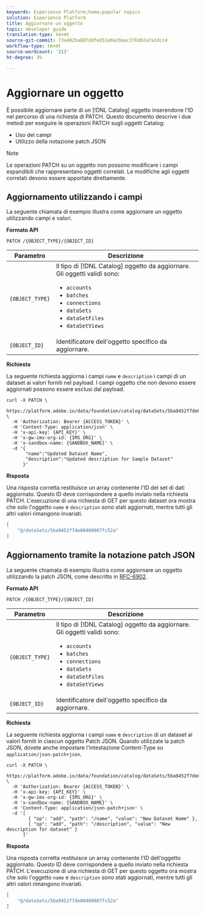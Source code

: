 ```yaml
---
keywords: Experience Platform;home;popular topics
solution: Experience Platform
title: Aggiornare un oggetto
topic: developer guide
translation-type: tm+mt
source-git-commit: 73a492ba887ddfe651e0a29aac376d82a7a1dcc4
workflow-type: tm+mt
source-wordcount: '313'
ht-degree: 3%

---
```



# Aggiornare un oggetto

È possibile aggiornare parte di un [!DNL Catalog] oggetto inserendone l&#39;ID nel percorso di una richiesta di PATCH. Questo documento descrive i due metodi per eseguire le operazioni PATCH sugli oggetti Catalog:

* Uso dei campi
* Utilizzo della notazione patch JSON

>[!NOTE]
>
>Le operazioni PATCH su un oggetto non possono modificare i campi espandibili che rappresentano oggetti correlati.  Le modifiche agli oggetti correlati devono essere apportate direttamente.

## Aggiornamento utilizzando i campi

La seguente chiamata di esempio illustra come aggiornare un oggetto utilizzando campi e valori.

**Formato API**

```http
PATCH /{OBJECT_TYPE}/{OBJECT_ID}
```

| Parametro | Descrizione |
| --- | --- |
| `{OBJECT_TYPE}` | Il tipo di [!DNL Catalog] oggetto da aggiornare. Gli oggetti validi sono: <ul><li>`accounts`</li><li>`batches`</li><li>`connections`</li><li>`dataSets`</li><li>`dataSetFiles`</li><li>`dataSetViews`</li></ul> |
| `{OBJECT_ID}` | Identificatore dell&#39;oggetto specifico da aggiornare. |

**Richiesta**

La seguente richiesta aggiorna i campi `name` e `description` i campi di un dataset ai valori forniti nel payload. I campi oggetto che non devono essere aggiornati possono essere esclusi dal payload.

```shell
curl -X PATCH \
  https://platform.adobe.io/data/foundation/catalog/dataSets/5ba9452f7de80400007fc52a \
  -H 'Authorization: Bearer {ACCESS_TOKEN}' \
  -H 'Content-Type: application/json' \
  -H 'x-api-key: {API_KEY}' \
  -H 'x-gw-ims-org-id: {IMS_ORG}' \
  -H 'x-sandbox-name: {SANDBOX_NAME}' \
  -d '{
       "name":"Updated Dataset Name",
       "description":"Updated description for Sample Dataset"
      }'
```

**Risposta**

Una risposta corretta restituisce un array contenente l&#39;ID del set di dati aggiornato. Questo ID deve corrispondere a quello inviato nella richiesta PATCH. L&#39;esecuzione di una richiesta di GET per questo dataset ora mostra che solo l&#39;oggetto `name` e `description` sono stati aggiornati, mentre tutti gli altri valori rimangono invariati.

```json
[
    "@/dataSets/5ba9452f7de80400007fc52a"
]
```

## Aggiornamento tramite la notazione patch JSON

La seguente chiamata di esempio illustra come aggiornare un oggetto utilizzando la patch JSON, come descritto in [RFC-6902](https://tools.ietf.org/html/rfc6902).

<!-- (Include once API fundamentals guide is published) 

For more information on JSON Patch syntax, see the [API fundamentals guide](). 

-->

**Formato API**

```http
PATCH /{OBJECT_TYPE}/{OBJECT_ID}
```

| Parametro | Descrizione |
| --- | --- |
| `{OBJECT_TYPE}` | Il tipo di [!DNL Catalog] oggetto da aggiornare. Gli oggetti validi sono: <ul><li>`accounts`</li><li>`batches`</li><li>`connections`</li><li>`dataSets`</li><li>`dataSetFiles`</li><li>`dataSetViews`</li></ul> |
| `{OBJECT_ID}` | Identificatore dell&#39;oggetto specifico da aggiornare. |

**Richiesta**

La seguente richiesta aggiorna i campi `name` e `description` di un dataset ai valori forniti in ciascun oggetto Patch JSON. Quando utilizzate la patch JSON, dovete anche impostare l&#39;intestazione Content-Type su `application/json-patch+json`.

```shell
curl -X PATCH \
  https://platform.adobe.io/data/foundation/catalog/dataSets/5ba9452f7de80400007fc52a \
  -H 'Authorization: Bearer {ACCESS_TOKEN}' \
  -H 'x-api-key: {API_KEY}' \
  -H 'x-gw-ims-org-id: {IMS_ORG}' \
  -H 'x-sandbox-name: {SANDBOX_NAME}' \
  -H 'Content-Type: application/json-patch+json' \
  -d '[
        { "op": "add", "path": "/name", "value": "New Dataset Name" },
        { "op": "add", "path": "/description", "value": "New description for dataset" }
      ]'
```

**Risposta**

Una risposta corretta restituisce un array contenente l&#39;ID dell&#39;oggetto aggiornato. Questo ID deve corrispondere a quello inviato nella richiesta PATCH. L&#39;esecuzione di una richiesta di GET per questo oggetto ora mostra che solo l&#39;oggetto `name` e `description` sono stati aggiornati, mentre tutti gli altri valori rimangono invariati.

```json
[
    "@/dataSets/5ba9452f7de80400007fc52a"
]
```
